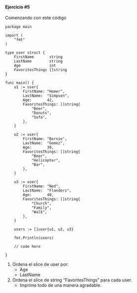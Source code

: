 #### Ejercicio #5

Comenzando con este código
```
package main

import (
	"fmt"
)

type user struct {
	FirstName       string
	LastName        string
	Age             int
	FavoritesThings []string
}

func main() {
	u1 := user{
		FirstName: "Homer",
		LastName:  "Simpson",
		Age:       42,
		FavoritesThings: []string{
			"Beer",
			"Donuts",
			"Sofa",
		},
	}

	u2 := user{
		FirstName: "Barnie",
		LastName:  "Gomez",
		Age:       39,
		FavoritesThings: []string{
			"Beer",
			"Helicopter",
			"Bar",
		},
	}

	u3 := user{
		FirstName: "Ned",
		LastName:  "Flanders",
		Age:       40,
		FavoritesThings: []string{
			"Church",
			"Family",
			"Walk",
		},
	}

	users := []user{u1, u2, u3}

	fmt.Println(users)

	// code here

}
```
1. Ordena el slice de user por:
    * Age
    * LastName
2. Ordena el slice de string "FavoritesThings" para cada user.
    * Imprime todo de una manera agradable.
